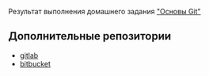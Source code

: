 Результат выполнения домашнего задания ["Основы Git"](https://github.com/netology-code/sysadm-homeworks/blob/devsys10/02-git-02-base/README.md)

## Дополнительные репозитории
* [gitlab](https://gitlab.com/pavelmega/devops-netology)
* [bitbucket](https://bitbucket.org/pavelmega/devops-netology/src/main/)